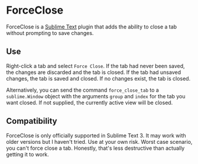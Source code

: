 # ForceClose

ForceClose is a [Sublime Text][] plugin that adds the ability to close a tab without prompting to save changes.

[Sublime Text]: http://www.sublimetext.com

## Use

Right-click a tab and select `Force Close`. If the tab had never been saved, the changes are discarded and the tab is closed. If the tab had unsaved changes, the tab is saved and closed. If no changes exist, the tab is closed.

Alternatively, you can send the command `force_close_tab` to a `sublime.Window` object with the arguments `group` and `index` for the tab you want closed. If not supplied, the currently active view will be closed.

## Compatibility

ForceClose is only officially supported in Sublime Text 3. It may work with older versions but I haven't tried. Use at your own risk. Worst case scenario, you can't force close a tab. Honestly, that's less destructive than actually getting it to work.
